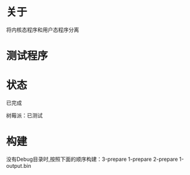 # 关于
将内核态程序和用户态程序分离

# 测试程序

# 状态
已完成

树莓派：已测试

# 构建
没有Debug目录时,按照下面的顺序构建：3-prepare 1-prepare 2-prepare 1-output.bin